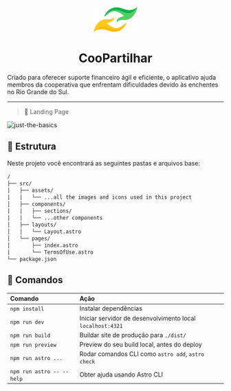 <div align="center">
<img src="https://raw.githubusercontent.com/AdryanneKelly/coopartilhar-landing/2ed540f5901af3b53372da52168a2ec4fdc2c605/src/assets/icons/favicon.svg">

# CooPartilhar

</div>

Criado para oferecer suporte financeiro ágil e eficiente, o aplicativo ajuda membros da cooperativa que enfrentam
dificuldades devido às enchentes no Rio Grande do Sul.

---

> 💚 Landing Page

![just-the-basics](https://github.com/CooPartilhar/landingpage/blob/main/screens/image.png?raw=true)

## 🚀 Estrutura

Neste projeto você encontrará as seguintes pastas e arquivos base:

```text
/
├── src/
|   ├── assets/
|   |   └── ...all the images and icons used in this project
│   ├── components/
|   |   ├── sections/
|   |   └── ...other components
│   ├── layouts/
│   │   └── Layout.astro
│   └── pages/
│       ├── index.astro
|       └── TermsOfUse.astro
└── package.json
```

## 🧞 Comandos

| Comando                   | Ação                                                       |
| :------------------------ | :--------------------------------------------------------- |
| `npm install`             | Instalar dependências                                      |
| `npm run dev`             | Iniciar servidor de desenvolvimento local `localhost:4321` |
| `npm run build`           | Buildar site de produção para `./dist/`                    |
| `npm run preview`         | Preview do seu build local, antes do deploy                |
| `npm run astro ...`       | Rodar comandos CLI como `astro add`, `astro check`         |
| `npm run astro -- --help` | Obter ajuda usando Astro CLI                               |
